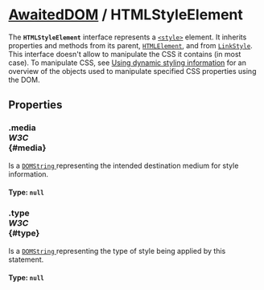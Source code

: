 # [AwaitedDOM](/docs/basic-interfaces/awaited-dom) <span>/</span> HTMLStyleElement

<div class='overview'>The <strong><code>HTMLStyleElement</code></strong> interface represents a <a href="/en-US/docs/Web/HTML/Element/style" title="The HTML <style> element contains style information for a document, or part of a document."><code>&lt;style&gt;</code></a> element. It inherits properties and methods from its parent, <a href="/en-US/docs/Web/API/HTMLElement" title="The HTMLElement interface represents any HTML element. Some elements directly implement this interface, while others implement it via an interface that inherits it."><code>HTMLElement</code></a>, and from <a href="/en-US/docs/Web/API/LinkStyle" title="The LinkStyle interface provides access to the associated CSS style sheet of a node."><code>LinkStyle</code></a>.</div>

<div class='overview'>This interface doesn't allow to manipulate the CSS it contains (in most case). To manipulate CSS, see <a href="/en-US/docs/Web/API/CSS_Object_Model/Using_dynamic_styling_information">Using dynamic styling information</a> for an overview of the objects used to manipulate specified CSS properties using the DOM.</div>

## Properties

### .media <div class="specs"><i>W3C</i></div> {#media}

Is a <a href="/en-US/docs/Web/API/DOMString" title="DOMString is a UTF-16 String. As JavaScript already uses such strings, DOMString is mapped directly to a String."><code>DOMString</code>
</a> representing the intended destination medium for style information.

#### **Type**: `null`

### .type <div class="specs"><i>W3C</i></div> {#type}

Is a <a href="/en-US/docs/Web/API/DOMString" title="DOMString is a UTF-16 String. As JavaScript already uses such strings, DOMString is mapped directly to a String."><code>DOMString</code>
</a> representing the type of style being applied by this statement.

#### **Type**: `null`
